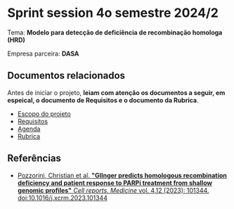 # Sprint session 4o semestre 2024/2

Tema: **Modelo para detecção de deficiência de recombinação homologa (HRD)**

Empresa parceira: **DASA**

## Documentos relacionados

Antes de iniciar o projeto, **leiam com atenção os documentos a seguir, em espeical, o documento de Requisitos e o documento da Rubrica**. 

* [Escopo do projeto](escopo.md)
* [Requisitos](requisitos.md)
* [Agenda](agenda.md)
* [Rubrica](rubrica.md)

## Referências

* [Pozzorini, Christian et al. **"GIInger predicts homologous recombination deficiency and patient response to PARPi treatment from shallow genomic profiles"** *Cell reports. Medicine* vol. 4,12 (2023): 101344. doi:10.1016/j.xcrm.2023.101344](./referencias/gIInger_paper.pdf)